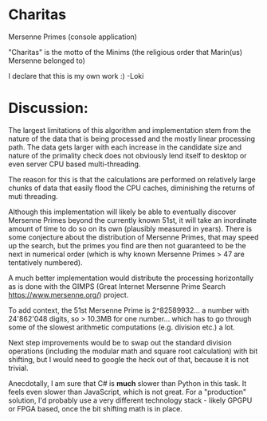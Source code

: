 # Charitas
Mersenne Primes (console application)

"Charitas" is the motto of the Minims (the religious order that Marin(us) Mersenne belonged to)

I declare that this is my own work :)
-Loki

# Discussion:

The largest limitations of this algorithm and implementation stem from the nature of the data that is being processed and the mostly linear processing path. The data gets larger with each increase in the candidate size and nature of the primality check does not obviously lend itself to desktop or even server CPU based multi-threading. 

The reason for this is that the calculations are performed on relatively large chunks of data that easily flood the CPU caches, diminishing the returns of muti threading.

Although this implementation will likely be able to eventually discover Mersenne Primes beyond the currently known 51st, it will take an inordinate amount of time to do so on its own (plausibly measured in years). There is some conjecture about the distribution of Mersenne Primes, that may speed up the search, but the primes you find are then not guaranteed to be the next in numerical order (which is why known Mersenne Primes > 47 are tentatively numbered).

A much better implementation would distribute the processing horizontally as is done with the GIMPS (Great Internet Mersenne Prime Search https://www.mersenne.org/)  project.

To add context, the 51st Mersenne Prime is 2^82589932... a number with 24'862'048 digits, so > 10.3MB for one number... which has to go through some of the slowest arithmetic computations (e.g. division etc.) a lot.

Next step improvements would be to swap out the standard division operations (including the modular math and square root calculation) with bit shifting, but I would need to google the heck out of that, because it is not trivial. 

Anecdotally, I am sure that C# is **much** slower than Python in this task. It feels even slower than JavaScript, which is not great. For a "production" solution, I'd probably use a very different technology stack - likely GPGPU or FPGA based, once the bit shifting math is in place.

